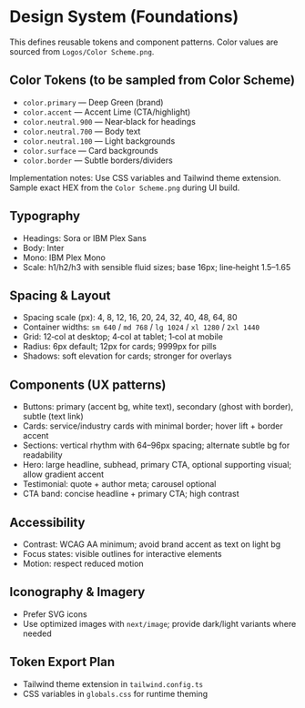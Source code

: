 # Design System (Foundations)

This defines reusable tokens and component patterns. Color values are sourced from `Logos/Color Scheme.png`.

## Color Tokens (to be sampled from Color Scheme)
- `color.primary` — Deep Green (brand)
- `color.accent` — Accent Lime (CTA/highlight)
- `color.neutral.900` — Near‑black for headings
- `color.neutral.700` — Body text
- `color.neutral.100` — Light backgrounds
- `color.surface` — Card backgrounds
- `color.border` — Subtle borders/dividers

Implementation notes: Use CSS variables and Tailwind theme extension. Sample exact HEX from the `Color Scheme.png` during UI build.

## Typography
- Headings: Sora or IBM Plex Sans
- Body: Inter
- Mono: IBM Plex Mono
- Scale: h1/h2/h3 with sensible fluid sizes; base 16px; line‑height 1.5–1.65

## Spacing & Layout
- Spacing scale (px): 4, 8, 12, 16, 20, 24, 32, 40, 48, 64, 80
- Container widths: `sm 640` / `md 768` / `lg 1024` / `xl 1280` / `2xl 1440`
- Grid: 12‑col at desktop; 4‑col at tablet; 1‑col at mobile
- Radius: 6px default; 12px for cards; 9999px for pills
- Shadows: soft elevation for cards; stronger for overlays

## Components (UX patterns)
- Buttons: primary (accent bg, white text), secondary (ghost with border), subtle (text link)
- Cards: service/industry cards with minimal border; hover lift + border accent
- Sections: vertical rhythm with 64–96px spacing; alternate subtle bg for readability
- Hero: large headline, subhead, primary CTA, optional supporting visual; allow gradient accent
- Testimonial: quote + author meta; carousel optional
- CTA band: concise headline + primary CTA; high contrast

## Accessibility
- Contrast: WCAG AA minimum; avoid brand accent as text on light bg
- Focus states: visible outlines for interactive elements
- Motion: respect reduced motion

## Iconography & Imagery
- Prefer SVG icons
- Use optimized images with `next/image`; provide dark/light variants where needed

## Token Export Plan
- Tailwind theme extension in `tailwind.config.ts`
- CSS variables in `globals.css` for runtime theming


